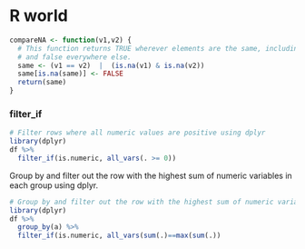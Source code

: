 # R world


```R
compareNA <- function(v1,v2) {
  # This function returns TRUE wherever elements are the same, including NA's,
  # and false everywhere else.
  same <- (v1 == v2)  |  (is.na(v1) & is.na(v2))
  same[is.na(same)] <- FALSE
  return(same)
}
```

### filter_if
```R
# Filter rows where all numeric values are positive using dplyr
library(dplyr)
df %>%
  filter_if(is.numeric, all_vars(. >= 0))
```

Group by and filter out the row with the highest sum of numeric variables in each group using dplyr.
```R
# Group by and filter out the row with the highest sum of numeric variables in each group using dplyr
library(dplyr)
df %>%
  group_by(a) %>%
  filter_if(is.numeric, all_vars(sum(.)==max(sum(.))
```



